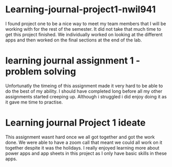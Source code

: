 # Learning-journal-project1-nwil941

I found project one to be a nice way to meet my team members that I will be working with for the rest of the semester. 
It did not take that much time to get this project finished. We individually worked on looking at the different apps and then worked on the final sections at the end of the lab. 


# learning journal assignment 1 - problem solving

Unfortunatly the timeing of this assignment made it very hard to be able to do the best of my ability.
I should have completed long before all my other assignments started creeping up.
Although i struggled i did enjoy doing it as it gave me time to practise.


# Learning journal Project 1 ideate

This assignment wasnt hard once we all got together and got the work done. 
We were able to have a zoom call that meant we could all work on it together despite it was the holidays. 
I really enjoyed learning more about power apps and app sheets in this project as I only have basic skills in these apps.
